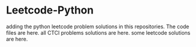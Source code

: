 # Leetcode-Python
adding the python leetcode problem solutions in this repositories. 
The code files are here.
all CTCI problems solutions are here.
some leetcode solutions are here.
























































































































































































































































































































































































































































































































































































































































































































































































































































































































































































































































































